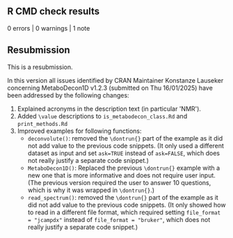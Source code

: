 

## R CMD check results

0 errors | 0 warnings | 1 note

## Resubmission

This is a resubmission.

In this version all issues identified by CRAN Maintainer Konstanze Lauseker concerning MetaboDecon1D v1.2.3 (submitted on Thu 16/01/2025) have been addressed by the following changes:

1. Explained acronyms in the description text (in particular 'NMR').
2. Added `\value` descriptions to `is_metabodecon_class.Rd` and `print_methods.Rd`
3. Improved examples for following functions:
   - `deconvolute()`: removed the `\dontrun{}` part of the example as it did not add value to the previous code snippets. (It only used a different dataset as input and set `ask=TRUE` instead of `ask=FALSE`, which does not really justify a separate code snippet.)
   - `MetaboDecon1D()`: Replaced the previous `\dontrun{}` example with a new one that is more informative and does not require user input. (The previous version required the user to answer 10 questions, which is why it was wrapped in `\dontrun{}`.)
   - `read_spectrum()`: removed the `\dontrun{}` part of the example as it did not add value to the previous code snippets. (It only showed how to read in a different file format, which required setting `file_format = "jcampdx"` instead of `file_format = "bruker"`, which does not really justify a separate code snippet.)
